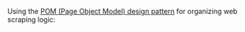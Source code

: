 Using the [POM (Page Object Model) design pattern](https://webscraping.ai/faq/selenium-webdriver/what-is-the-page-object-model-pom-and-how-is-it-used-with-selenium-webdriver) for organizing web scraping logic:


